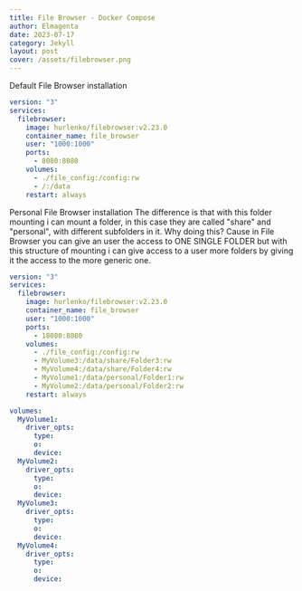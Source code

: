 ```yaml
---
title: File Browser - Docker Compose
author: Elmagenta
date: 2023-07-17
category: Jekyll
layout: post
cover: /assets/filebrowser.png
---
```


Default File Browser installation

~~~yaml
version: "3"
services:
  filebrowser:
    image: hurlenko/filebrowser:v2.23.0
    container_name: file_browser
    user: "1000:1000"
    ports:
      - 8080:8080
    volumes:
      - ./file_config:/config:rw
      - /:/data 
    restart: always
~~~

Personal File Browser installation
The difference is that with this folder mounting i can mount a folder, in this case they are called "share" and "personal", with different subfolders in it.
Why doing this?
Cause in File Browser you can give an user the access to ONE SINGLE FOLDER but with this structure of mounting i can give access to a user more folders by giving it the access to the more generic one.

```yaml
version: "3"
services:
  filebrowser:
    image: hurlenko/filebrowser:v2.23.0
    container_name: file_browser
    user: "1000:1000"
    ports:
      - 18080:8080
    volumes:
      - ./file_config:/config:rw
      - MyVolume3:/data/share/Folder3:rw
      - MyVolume4:/data/share/Folder4:rw
      - MyVolume1:/data/personal/Folder1:rw
      - MyVolume2:/data/personal/Folder2:rw
    restart: always

volumes:
  MyVolume1:
    driver_opts:
      type: 
      o:
      device: 
  MyVolume2:
    driver_opts:
      type: 
      o:
      device:
  MyVolume3:
    driver_opts:
      type: 
      o:
      device:
  MyVolume4:
    driver_opts:
      type: 
      o:
      device:
```
